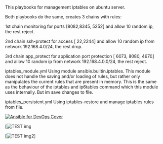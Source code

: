 This playbooks for management iptables on ubuntu server.

Both playbooks do the same, creates 3 chains with rules:

  1st chain monitoring for ports [8082,8345, 5252] and allow 10 random ip, the rest reject.

  2nd chain ssh-protect for access [ 22,2244] and allow 10 random ip from network 192.168.4.0/24, the rest drop.

  3rd chain app_protect for application port protection [ 6073, 8080, 4670] and allow 10 random ip from network 192.168.4.0.0/24, the rest reject. 

iptables_module.yml Using module ansible.builtin.iptables. This module does not handle the saving and/or loading of rules, but rather only manipulates the current rules that are present in memory. This is the same as the behaviour of the iptables and ip6tables command which this module uses internally. But im save changes to file.

iptables_persistent.yml Using iptables-restore and manage iptables rules from file.

[![Ansible for DevOps Cover](https://s3.amazonaws.com/titlepages.leanpub.com/ansible-for-devops/medium)](https://www.ansiblefordevops.com/)

[![TEST img](https://ibb.co/F419LxS)

[![TEST img2]([https://i.ibb.co/image.png](https://upload.wikimedia.org/wikipedia/commons/6/6a/PNG_Test.png))]

